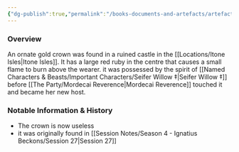 ```yaml
---
{"dg-publish":true,"permalink":"/books-documents-and-artefacts/artefacts/the-crown-of-the-lost/","tags":["Artefact"],"updated":"2025-01-14T21:11:25.928+00:00"}
---
```



### Overview
An ornate gold crown was found in a ruined castle in the [[Locations/Itone Isles\|Itone Isles]]. It has a large red ruby in the centre that causes a small flame to burn above the wearer. it was possessed by the spirit of [[Named Characters & Beasts/Important Characters/Seifer Willow ‡\|Seifer Willow ‡]] before [[The Party/Mordecai Reverence\|Mordecai Reverence]] touched it and became her new host. 

### Notable Information & History 
- The crown is now useless 
- it was originally found in [[Session Notes/Season 4 - Ignatius Beckons/Session 27\|Session 27]]